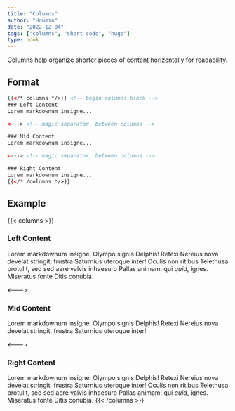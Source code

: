 ```yaml
---
title: "Columns"
author: "Houmin"
date: "2022-12-04"
tags: ["columns", "short code", "hugo"]
type: book
---
```


Columns help organize shorter pieces of content horizontally for readability.

## Format

```html
{{</* columns */>}} <!-- begin columns block -->
### Left Content
Lorem markdownum insigne...

<---> <!-- magic separator, between columns -->

### Mid Content
Lorem markdownum insigne...

<---> <!-- magic separator, between columns -->

### Right Content
Lorem markdownum insigne...
{{</* /columns */>}}
```

## Example

{{< columns >}}
### Left Content

Lorem markdownum insigne. Olympo signis Delphis! Retexi Nereius nova develat
stringit, frustra Saturnius uteroque inter! Oculis non ritibus Telethusa
protulit, sed sed aere valvis inhaesuro Pallas animam: qui _quid_, ignes.
Miseratus fonte Ditis conubia.

<--->

### Mid Content
Lorem markdownum insigne. Olympo signis Delphis! Retexi Nereius nova develat
stringit, frustra Saturnius uteroque inter!

<--->

### Right Content
Lorem markdownum insigne. Olympo signis Delphis! Retexi Nereius nova develat
stringit, frustra Saturnius uteroque inter! Oculis non ritibus Telethusa
protulit, sed sed aere valvis inhaesuro Pallas animam: qui _quid_, ignes.
Miseratus fonte Ditis conubia.
{{< /columns >}}
